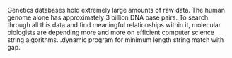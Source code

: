 Genetics databases hold extremely large amounts of raw data. The human genome alone has approximately 3 billion DNA base pairs. To search through all this data and find meaningful relationships within it, molecular biologists are depending more and more on efficient computer science string algorithms. .dynamic program for minimum length string match with gap.
`

